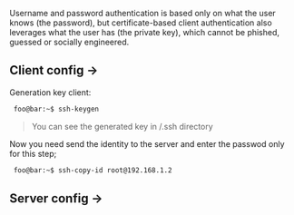 Username and password authentication is based only on what the user knows (the password), but certificate-based client authentication also leverages what the user has (the private key), which cannot be phished, guessed or socially engineered.

## Client config ->

Generation key client:
````bash
 foo@bar:~$ ssh-keygen
````
>You can see the generated key in /.ssh directory

Now you need send the identity to the server and enter the passwod only for this step;
````bash
 foo@bar:~$ ssh-copy-id root@192.168.1.2
````

## Server config ->

